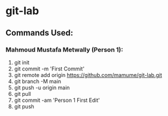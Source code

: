 # git-lab

## Commands Used: 

### Mahmoud Mustafa Metwally (Person 1):
  1. git init
  2. git commit -m 'First Commit'
  3. git remote add origin https://github.com/mamume/git-lab.git
  4. git branch -M main
  5. git push -u origin main
  6. git pull
  7. git commit -am 'Person 1 First Edit'
  8. git push
